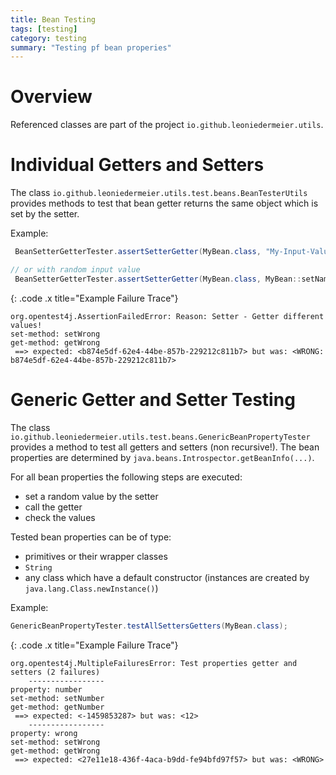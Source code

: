 ```yaml
---
title: Bean Testing
tags: [testing]
category: testing
summary: "Testing pf bean properies"
---
```


# Overview

Referenced classes are part of the project `io.github.leoniedermeier.utils`.

# Individual Getters and Setters
The class `io.github.leoniedermeier.utils.test.beans.BeanTesterUtils` provides methods to test that bean getter returns the 
same object which is set by the setter.

Example:
~~~java
 BeanSetterGetterTester.assertSetterGetter(MyBean.class, "My-Input-Value", MyBean::setName, MyBean::getName);

// or with random input value
 BeanSetterGetterTester.assertSetterGetter(MyBean.class, MyBean::setName, MyBean::getName);
~~~

{: .code .x title="Example Failure Trace"}
~~~
org.opentest4j.AssertionFailedError: Reason: Setter - Getter different values!
set-method: setWrong
get-method: getWrong
 ==> expected: <b874e5df-62e4-44be-857b-229212c811b7> but was: <WRONG: b874e5df-62e4-44be-857b-229212c811b7>
~~~

# Generic Getter and Setter Testing

The class `io.github.leoniedermeier.utils.test.beans.GenericBeanPropertyTester` provides a method to test all getters and setters 
(non recursive!). The bean properties are determined by `java.beans.Introspector.getBeanInfo(...)`.

For all bean properties the following steps are executed:

* set a random value by the setter
* call the getter
* check the values

Tested bean properties can be of type:

* primitives or their wrapper classes
* `String`
* any class which have a default constructor (instances are created by `java.lang.Class.newInstance()`)

Example:
~~~java
GenericBeanPropertyTester.testAllSettersGetters(MyBean.class);
~~~

{: .code .x title="Example Failure Trace"}
~~~
org.opentest4j.MultipleFailuresError: Test properties getter and setters (2 failures)
    -----------------
property: number
set-method: setNumber
get-method: getNumber
 ==> expected: <-1459853287> but was: <12>
    -----------------
property: wrong
set-method: setWrong
get-method: getWrong
 ==> expected: <27e11e18-436f-4aca-b9dd-fe94bfd97f57> but was: <WRONG>
~~~
